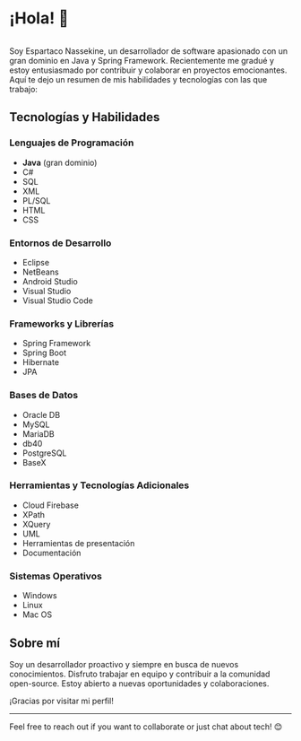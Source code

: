 # ¡Hola! 👋

<img src="calculadora/imagenGit.jpg" alt="">

Soy Espartaco Nassekine, un desarrollador de software apasionado con un gran dominio en Java y Spring Framework. Recientemente me gradué y estoy entusiasmado por contribuir y colaborar en proyectos emocionantes. Aquí te dejo un resumen de mis habilidades y tecnologías con las que trabajo:

## Tecnologías y Habilidades

### Lenguajes de Programación
- **Java** (gran dominio)
- C#
- SQL
- XML
- PL/SQL
- HTML
- CSS

### Entornos de Desarrollo
- Eclipse
- NetBeans
- Android Studio
- Visual Studio
- Visual Studio Code

### Frameworks y Librerías
- Spring Framework
- Spring Boot
- Hibernate
- JPA

### Bases de Datos
- Oracle DB
- MySQL
- MariaDB
- db40
- PostgreSQL
- BaseX

### Herramientas y Tecnologías Adicionales
- Cloud Firebase
- XPath
- XQuery
- UML
- Herramientas de presentación
- Documentación

### Sistemas Operativos
- Windows
- Linux
- Mac OS

## Sobre mí

Soy un desarrollador proactivo y siempre en busca de nuevos conocimientos. Disfruto trabajar en equipo y contribuir a la comunidad open-source. Estoy abierto a nuevas oportunidades y colaboraciones.


¡Gracias por visitar mi perfil!

---

Feel free to reach out if you want to collaborate or just chat about tech! 😊

